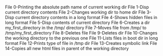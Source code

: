 File 0-Printing the absolute path name of current working dir
File 1-Disp current directory contents
File 2-Changes working dir to home dir
File 3-Disp current directory contents in a long format
File 4-Shows hidden files in long format
File 5-Disp contents of current directory
File 6-Creates a dir my_first_directory in the /tmp/ directory
File 7-Moves file from /tmp/ to /tmp/my_first_directory
File 8-Deletes file
File 9-Deletes dir
File 10-Changes the working directory to the previous one
File 11-Lists files in boot dir in long format
File 12-Prints type of file in /tmp dir
File 13-Creates symbolic link
File 14-Copies all new html files in parent of the working directory
